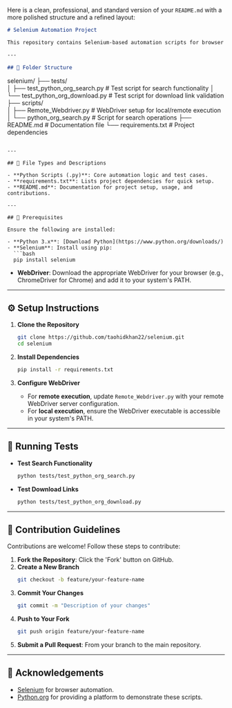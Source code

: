 Here is a clean, professional, and standard version of your `README.md` with a more polished structure and a refined layout:

```markdown
# Selenium Automation Project

This repository contains Selenium-based automation scripts for browser task automation on [Python.org](https://www.python.org/), such as search functionalities and download operations.

---

## 📂 Folder Structure

```
selenium/
├── tests/                  
│   ├── test_python_org_search.py   # Test script for search functionality
│   └── test_python_org_download.py # Test script for download link validation
├── scripts/               
│   ├── Remote_Webdriver.py         # WebDriver setup for local/remote execution
│   └── python_org_search.py        # Script for search operations
├── README.md                       # Documentation file
└── requirements.txt                # Project dependencies
```

---

## 📝 File Types and Descriptions

- **Python Scripts (.py)**: Core automation logic and test cases.
- **requirements.txt**: Lists project dependencies for quick setup.
- **README.md**: Documentation for project setup, usage, and contributions.

---

## 🚀 Prerequisites

Ensure the following are installed:

- **Python 3.x**: [Download Python](https://www.python.org/downloads/)
- **Selenium**: Install using pip:
  ```bash
  pip install selenium
  ```
- **WebDriver**: Download the appropriate WebDriver for your browser (e.g., ChromeDriver for Chrome) and add it to your system's PATH.

---

## ⚙️ Setup Instructions

1. **Clone the Repository**
   ```bash
   git clone https://github.com/taohidkhan22/selenium.git
   cd selenium
   ```

2. **Install Dependencies**
   ```bash
   pip install -r requirements.txt
   ```

3. **Configure WebDriver**
   - For **remote execution**, update `Remote_Webdriver.py` with your remote WebDriver server configuration.
   - For **local execution**, ensure the WebDriver executable is accessible in your system's PATH.

---

## 🧪 Running Tests

- **Test Search Functionality**
  ```bash
  python tests/test_python_org_search.py
  ```

- **Test Download Links**
  ```bash
  python tests/test_python_org_download.py
  ```

---

## 🤝 Contribution Guidelines

Contributions are welcome! Follow these steps to contribute:

1. **Fork the Repository**: Click the 'Fork' button on GitHub.
2. **Create a New Branch**
   ```bash
   git checkout -b feature/your-feature-name
   ```
3. **Commit Your Changes**
   ```bash
   git commit -m "Description of your changes"
   ```
4. **Push to Your Fork**
   ```bash
   git push origin feature/your-feature-name
   ```
5. **Submit a Pull Request**: From your branch to the main repository.

---

## 🙌 Acknowledgements

- [Selenium](https://www.selenium.dev/) for browser automation.
- [Python.org](https://www.python.org/) for providing a platform to demonstrate these scripts.
```
